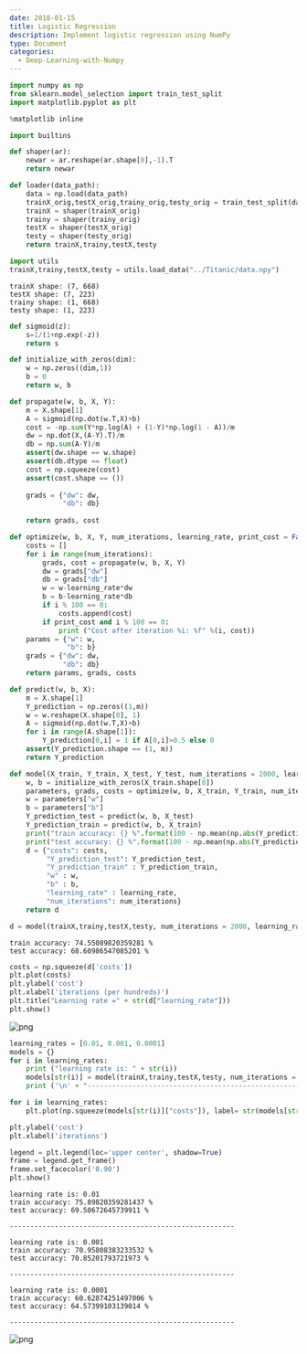 ```yaml
---
date: 2018-01-15
title: Logistic Regression
description: Implement logistic regression using NumPy
type: Document
categories:
  - Deep-Learning-with-Numpy
---
```




```python
import numpy as np
from sklearn.model_selection import train_test_split
import matplotlib.pyplot as plt

%matplotlib inline
```


```python
import builtins
```


```python
def shaper(ar):
    newar = ar.reshape(ar.shape[0],-1).T
    return newar

def loader(data_path):
    data = np.load(data_path)
    trainX_orig,testX_orig,trainy_orig,testy_orig = train_test_split(data[:,:-1],data[:,-1])
    trainX = shaper(trainX_orig)
    trainy = shaper(trainy_orig)
    testX = shaper(testX_orig)
    testy = shaper(testy_orig)
    return trainX,trainy,testX,testy

```


```python
import utils
trainX,trainy,testX,testy = utils.load_data("../Titanic/data.npy")
```

    trainX shape: (7, 668)
    testX shape: (7, 223)
    trainy shape: (1, 668)
    testy shape: (1, 223)



```python
def sigmoid(z):
    s=1/(1+np.exp(-z))
    return s

def initialize_with_zeros(dim):
    w = np.zeros((dim,1))
    b = 0    
    return w, b

def propagate(w, b, X, Y):
    m = X.shape[1]
    A = sigmoid(np.dot(w.T,X)+b)
    cost = -np.sum(Y*np.log(A) + (1-Y)*np.log(1 - A))/m
    dw = np.dot(X,(A-Y).T)/m
    db = np.sum(A-Y)/m
    assert(dw.shape == w.shape)
    assert(db.dtype == float)
    cost = np.squeeze(cost)
    assert(cost.shape == ())
    
    grads = {"dw": dw,
             "db": db}
    
    return grads, cost

def optimize(w, b, X, Y, num_iterations, learning_rate, print_cost = False):
    costs = [] 
    for i in range(num_iterations):
        grads, cost = propagate(w, b, X, Y)
        dw = grads["dw"]
        db = grads["db"]
        w = w-learning_rate*dw
        b = b-learning_rate*db
        if i % 100 == 0:
            costs.append(cost)
        if print_cost and i % 100 == 0:
            print ("Cost after iteration %i: %f" %(i, cost))    
    params = {"w": w,
              "b": b}
    grads = {"dw": dw,
             "db": db}
    return params, grads, costs

def predict(w, b, X):
    m = X.shape[1]
    Y_prediction = np.zeros((1,m))
    w = w.reshape(X.shape[0], 1)
    A = sigmoid(np.dot(w.T,X)+b)
    for i in range(A.shape[1]):
        Y_prediction[0,i] = 1 if A[0,i]>0.5 else 0
    assert(Y_prediction.shape == (1, m))    
    return Y_prediction

def model(X_train, Y_train, X_test, Y_test, num_iterations = 2000, learning_rate = 0.5, print_cost = False):
    w, b = initialize_with_zeros(X_train.shape[0])
    parameters, grads, costs = optimize(w, b, X_train, Y_train, num_iterations, learning_rate)
    w = parameters["w"]
    b = parameters["b"]
    Y_prediction_test = predict(w, b, X_test)
    Y_prediction_train = predict(w, b, X_train)
    print("train accuracy: {} %".format(100 - np.mean(np.abs(Y_prediction_train - Y_train)) * 100))
    print("test accuracy: {} %".format(100 - np.mean(np.abs(Y_prediction_test - Y_test)) * 100))
    d = {"costs": costs,
         "Y_prediction_test": Y_prediction_test, 
         "Y_prediction_train" : Y_prediction_train, 
         "w" : w, 
         "b" : b,
         "learning_rate" : learning_rate,
         "num_iterations": num_iterations}    
    return d
```


```python
d = model(trainX,trainy,testX,testy, num_iterations = 2000, learning_rate = 0.005, print_cost = True)
```

    train accuracy: 74.55089820359281 %
    test accuracy: 68.60986547085201 %



```python
costs = np.squeeze(d['costs'])
plt.plot(costs)
plt.ylabel('cost')
plt.xlabel('iterations (per hundreds)')
plt.title("Learning rate =" + str(d["learning_rate"]))
plt.show()
```


![png](/images/lg_output_1.png)



```python
learning_rates = [0.01, 0.001, 0.0001]
models = {}
for i in learning_rates:
    print ("learning rate is: " + str(i))
    models[str(i)] = model(trainX,trainy,testX,testy, num_iterations = 1500, learning_rate = i, print_cost = False)
    print ('\n' + "-------------------------------------------------------" + '\n')

for i in learning_rates:
    plt.plot(np.squeeze(models[str(i)]["costs"]), label= str(models[str(i)]["learning_rate"]))

plt.ylabel('cost')
plt.xlabel('iterations')

legend = plt.legend(loc='upper center', shadow=True)
frame = legend.get_frame()
frame.set_facecolor('0.90')
plt.show()
```

    learning rate is: 0.01
    train accuracy: 75.89820359281437 %
    test accuracy: 69.50672645739911 %
    
    -------------------------------------------------------
    
    learning rate is: 0.001
    train accuracy: 70.95808383233532 %
    test accuracy: 70.85201793721973 %
    
    -------------------------------------------------------
    
    learning rate is: 0.0001
    train accuracy: 60.62874251497006 %
    test accuracy: 64.57399103139014 %
    
    -------------------------------------------------------
    



![png](/images/lg_output_2.png)



```python

```

